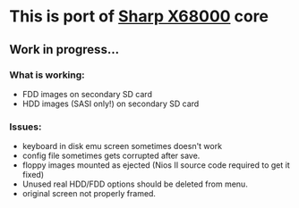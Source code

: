 # This is port of [Sharp X68000](http://fpga8801.seesaa.net) core

## Work in progress...

### What is working:
* FDD images on secondary SD card
* HDD images (SASI only!) on secondary SD card

### Issues:
* keyboard in disk emu screen sometimes doesn't work
* config file sometimes gets corrupted after save.
* floppy images mounted as ejected (Nios II source code required to get it fixed)
* Unused real HDD/FDD options should be deleted from menu.
* original screen not properly framed.
